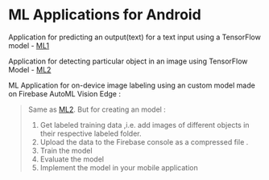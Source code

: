 # ML Applications for Android

Application for predicting an output(text) for a text input using a TensorFlow model - [ML1](https://github.com/ArnavGohil/ML1)

Application for detecting particular object in an image using TensorFlow Model - [ML2](https://github.com/ArnavGohil/ML2)

ML Application for on-device image labeling using an custom model made on Firebase AutoML Vision Edge :
> Same as [ML2](https://github.com/ArnavGohil/ML2). 
> But for creating an model :
>1. Get labeled training data ,i.e. add images of different objects in their respective labeled folder.
>2. Upload the data to the Firebase console as a compressed  file .
>3. Train the model
>4. Evaluate the model
>5. Implement the model in your mobile application
